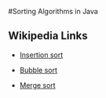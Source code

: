 #Sorting Algorithms in Java

## Wikipedia Links
* [Insertion sort](http://en.wikipedia.org/wiki/Insertion_sort)

* [Bubble sort](http://en.wikipedia.org/wiki/Bubble_sort)

* [Merge sort](http://en.wikipedia.org/wiki/Merge_sort)



